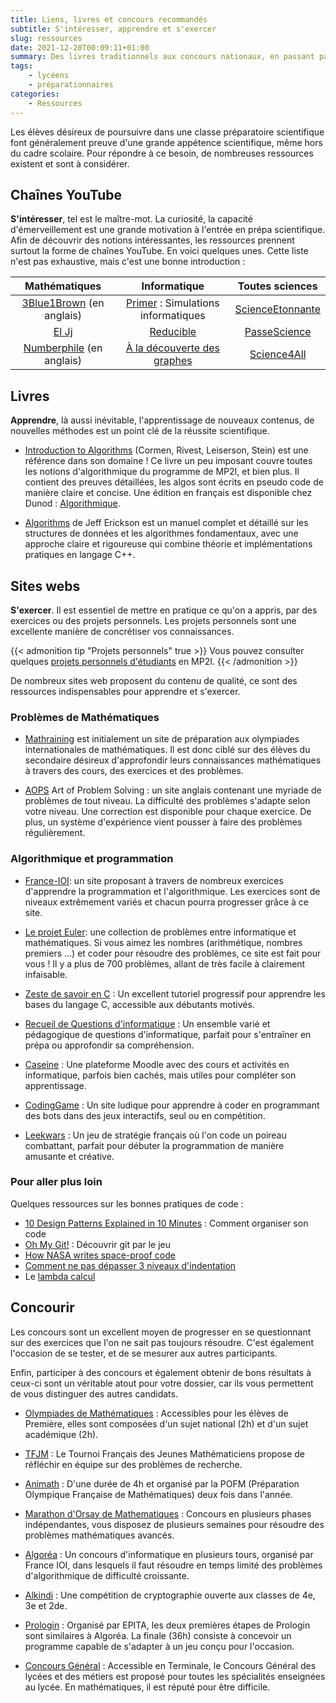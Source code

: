 ```yaml
---
title: Liens, livres et concours recommandés
subtitle: S'intéresser, apprendre et s'exercer
slug: ressources
date: 2021-12-20T00:09:11+01:00
summary: Des livres traditionnels aux concours nationaux, en passant par les chaînes YouTube pédagogiques, vous trouverez ici de quoi vous divertir scientifiquement pendant vos vacances ou votre temps libre ‒ si vous en avez encore...
tags:
    - lycéens
    - préparationnaires
categories:
    - Ressources
---
```



Les élèves désireux de poursuivre dans une classe préparatoire scientifique font généralement preuve d'une grande appétence scientifique, même hors du cadre scolaire. Pour répondre à ce besoin, de nombreuses ressources existent et sont à considérer.

## Chaînes YouTube

[3Blue1Brown]: https://www.youtube.com/c/3blue1brown
[Primer]: https://www.youtube.com/c/PrimerLearning
[ScienceEtonnante]: https://www.youtube.com/c/ScienceEtonnante
[El Jj]: https://www.youtube.com/c/ElJj42
[PasseScience]: https://www.youtube.com/c/PasseScience
[Numberphile]: https://www.youtube.com/channel/UCoxcjq-8xIDTYp3uz647V5A
[Science4All]: https://www.youtube.com/c/Science4Allfran%C3%A7ais
[Reducible]: https://www.youtube.com/c/Reducible
[À la découverte des graphes]: https://www.youtube.com/@a_la_decouverte_des_graphes

**S'intéresser**, tel est le maître-mot.
La curiosité, la capacité d'émerveillement est une grande motivation à l'entrée en prépa scientifique. Afin de découvrir des notions intéressantes, les ressources prennent surtout la forme de chaînes YouTube. En voici quelques unes. Cette liste n'est pas exhaustive, mais c'est une bonne introduction :

| Mathématiques | Informatique | Toutes sciences |
|:-------------:|:-------------:|:--------------:|
| [3Blue1Brown] (en anglais) | [Primer] : Simulations informatiques | [ScienceEtonnante] |
| [El Jj]                    | [Reducible]                          | [PasseScience]     |
| [Numberphile] (en anglais) | [À la découverte des graphes]        | [Science4All]      |

## Livres

[Introduction to Algorithms]: https://en.wikipedia.org/wiki/Introduction_to_Algorithms
[Algorithms]: https://jeffe.cs.illinois.edu/teaching/algorithms/

**Apprendre**, là aussi inévitable, l'apprentissage de nouveaux contenus, de nouvelles méthodes est un point clé de la réussite scientifique.

* [Introduction to Algorithms] (Cormen, Rivest, Leiserson, Stein) est une référence dans son domaine ! Ce livre un peu imposant couvre toutes les notions d'algorithmique du programme de MP2I, et bien plus. Il contient des preuves détaillées, les algos sont écrits en pseudo code de manière claire et concise. Une édition en français est disponible chez Dunod : [Algorithmique](https://www.dunod.com/sciences-techniques/algorithmique-cours-avec-957-exercices-et-158-problemes).

* [Algorithms] de Jeff Erickson est un manuel complet et détaillé sur les structures de données et les algorithmes fondamentaux, avec une approche claire et rigoureuse qui combine théorie et implémentations pratiques en langage C++.

## Sites webs

[Mathraining]: https://www.mathraining.be/
[AOPS]: https://artofproblemsolving.com/alcumus/problem
[France-IOI]: http://www.france-ioi.org/
[Le projet Euler]: https://projecteuler.net/
[Zeste de savoir en C]: https://zestedesavoir.com/tutoriels/755/le-langage-c-1/
[Recueil de Questions d'informatique]: https://requin.ponsonnet.org/
[Caseine]: https://moodle.caseine.org/
[CodingGame]: https://www.codingame.com/start/
[Leekwars]: https://leekwars.com/

**S'exercer**.
Il est essentiel de mettre en pratique ce qu'on a appris, par des exercices ou des projets personnels. Les projets personnels sont une excellente manière de concrétiser vos connaissances.

{{< admonition tip "Projets personnels" true >}}
Vous pouvez consulter quelques [projets personnels d'étudiants](https://prepas-mp2i.fr/posts/projets-personnels) en MP2I.
{{< /admonition >}}

De nombreux sites web proposent du contenu de qualité, ce sont des ressources indispensables pour apprendre et s'exercer.

### Problèmes de Mathématiques

* [Mathraining] est initialement un site de préparation aux olympiades internationales de mathématiques. Il est donc ciblé sur des élèves du secondaire désireux d'approfondir leurs connaissances mathématiques à travers des cours, des exercices et des problèmes.

* [AOPS] Art of Problem Solving : un site anglais contenant une myriade de problèmes de tout niveau. La difficulté des problèmes s'adapte selon votre niveau. Une correction est disponible pour chaque exercice. De plus, un système d'expérience vient pousser à faire des problèmes régulièrement.

### Algorithmique et programmation

* [France-IOI]: un site proposant à travers de nombreux exercices d'apprendre la programmation et l'algorithmique. Les exercices sont de niveaux extrêmement variés et chacun pourra progresser grâce à ce site.

* [Le projet Euler]: une collection de problèmes entre informatique et mathématiques. Si vous aimez les nombres (arithmétique, nombres premiers ...) et coder pour résoudre des problèmes, ce site est fait pour vous ! Il y a plus de 700 problèmes, allant de très facile à clairement infaisable.

* [Zeste de savoir en C] : Un excellent tutoriel progressif pour apprendre les bases du langage C, accessible aux débutants motivés.

* [Recueil de Questions d'informatique] : Un ensemble varié et pédagogique de questions d'informatique, parfait pour s'entraîner en prépa ou approfondir sa compréhension.

* [Caseine] : Une plateforme Moodle avec des cours et activités en informatique, parfois bien cachés, mais utiles pour compléter son apprentissage.

* [CodingGame] : Un site ludique pour apprendre à coder en programmant des bots dans des jeux interactifs, seul ou en compétition.

* [Leekwars] : Un jeu de stratégie français où l'on code un poireau combattant, parfait pour débuter la programmation de manière amusante et créative.

### Pour aller plus loin

[10 Design Patterns Explained in 10 Minutes]: https://www.youtube.com/watch?v=tv-_1er1mWI
[Oh My Git!]: https://blinry.itch.io/oh-my-git
[How NASA writes space-proof code]: https://www.youtube.com/watch?v=GWYhtksrmhE
[Comment ne pas dépasser 3 niveaux d'indentation]: https://www.youtube.com/watch?v=CFRhGnuXG-4
[lambda calcul]: https://www.youtube.com/watch?v=RcVA8Nj6HEo

Quelques ressources sur les bonnes pratiques de code :

* [10 Design Patterns Explained in 10 Minutes] : Comment organiser son code
* [Oh My Git!] : Découvrir git par le jeu
* [How NASA writes space-proof code]
* [Comment ne pas dépasser 3 niveaux d'indentation]
* Le [lambda calcul]

## Concourir

[Olympiades de Mathématiques]: https://www.education.gouv.fr/les-olympiades-nationales-de-mathematiques-5732
[Prologin]: https://prologin.org/
[Concours général]: https://www.education.gouv.fr/le-concours-general-des-lycees-et-des-metiers-un-prix-d-excellence-10022
[TFJM]: https://tfjm.org/
[Animath]: https://maths-olympiques.fr/?cat=16
[Algoréa]: https://algorea.org/#/
[Alkindi]: https://concours-alkindi.fr/#/
[Marathon d'Orsay de Mathematiques]: https://www.imo.universite-paris-saclay.fr/marathon/

Les concours sont un excellent moyen de progresser en se questionnant sur des exercices que l'on ne sait pas toujours résoudre. C'est également l'occasion de se tester, et de se mesurer aux autres participants.

Enfin, participer à des concours et également obtenir de bons résultats à ceux-ci sont un véritable atout pour votre dossier, car ils vous permettent de vous distinguer des autres candidats.

* [Olympiades de Mathématiques] : Accessibles pour les élèves de Première, elles sont composées d'un sujet national (2h) et d'un sujet académique (2h).

* [TFJM] : Le Tournoi Français des Jeunes Mathématiciens propose de réfléchir en équipe sur des problèmes de recherche.

* [Animath] : D'une durée de 4h et organisé par la POFM (Préparation Olympique Française de Mathématiques) deux fois dans l'année.

* [Marathon d'Orsay de Mathematiques] : Concours en plusieurs phases indépendantes, vous disposez de plusieurs semaines pour résoudre des problèmes mathématiques avancés.

* [Algoréa] : Un concours d'informatique en plusieurs tours, organisé par France IOI, dans lesquels il faut résoudre en temps limité des problèmes d'algorithmique de difficulté croissante.

* [Alkindi] : Une compétition de cryptographie ouverte aux classes de 4e, 3e et 2de.

* [Prologin] : Organisé par EPITA, les deux premières étapes de Prologin sont similaires à Algoréa. La finale (36h) consiste à concevoir un programme capable de s'adapter à un jeu conçu pour l'occasion.

* [Concours Général] : Accessible en Terminale, le Concours Général des lycées et des métiers est proposé pour toutes les spécialités enseignées au lycée. En mathématiques, il est réputé pour être difficile.
